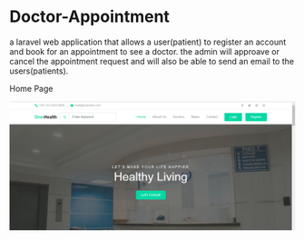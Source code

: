 # Doctor-Appointment

a laravel web application that allows a user(patient) to register an account and book for an appointment to see a doctor.
the admin will approave or cancel the appointment request and will also be able to send an email to the users(patients).

Home Page

![Home_Page](https://github.com/sheltersi/Doctor-Appointment/blob/main/assets/images/int8.PNG?raw=true)
